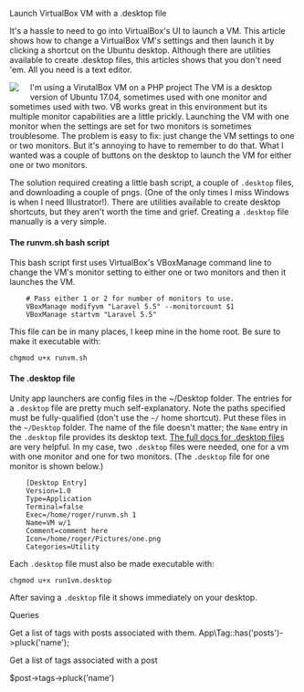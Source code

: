 Launch VirtualBox VM with a .desktop file




It's a hassle to need to go into VirtualBox's UI to launch a VM. This article shows how to change a VirtualBox VM's settings and then launch it by clicking a shortcut on the Ubuntu desktop. Although there are utilities available to create .desktop files, this articles shows that you don't need 'em. All you need is a text editor. 




<img align="left" class="img-thumbnail" style="margin-right: 20px;margin-bottom: 10px;" src="http://www.rogerpence.com/wp-content/uploads/2017/09/Screenshot-from-2017-09-30-10-52-31.png">I'm using a VirutalBox VM on a PHP project The VM is a desktop version of Ubuntu 17.04, sometimes used with one monitor and sometimes used with two. VB works great in this environment but its multiple monitor capabilities are a little prickly. Launching the VM with one monitor when the settings are set for two monitors is sometimes troublesome. The problem is easy to fix: just change the VM settings to one or two monitors. But it's annoying to have to remember to do that. What I wanted was a couple of buttons on the desktop to launch the VM for either one or two monitors. 

The solution required creating a little bash script, a couple of `.desktop` files, and downloading a couple of pngs. (One of the only times I miss Windows is when I need Illustrator!). There are utilities available to create desktop shortcuts, but they aren't worth the time and grief. Creating a `.desktop` file manually is a very simple.

#### The runvm.sh bash script

This bash script first uses VirtualBox's VBoxManage command line to change the VM's monitor setting to either one or two monitors and then it launches the VM. 
```
    # Pass either 1 or 2 for number of monitors to use.
    VBoxManage modifyvm "Laravel 5.5" --monitorcount $1
    VBoxManage startvm "Laravel 5.5"
```

This file can be in many places, I keep mine in the home root. Be sure to make it executable with: 

    chgmod u+x runvm.sh

#### The .desktop file

Unity app launchers are config files in the ~/Desktop folder. The entries for a `.desktop` file are pretty much self-explanatory. Note the paths specified must be fully-qualified (don't use the `~/` home shortcut). Put these files in the `~/Desktop` folder. The name of the file doesn't matter; the `Name` entry in the `.desktop` file provides its desktop text. [The full docs for .desktop files]((https://help.ubuntu.com/community/UnityLaunchersAndDesktopFiles)) are very helpful. In my case, two `.desktop` files were needed, one for a vm with one monitor and one for two monitors. (The `.desktop` file for one monitor is shown below.)

```
    [Desktop Entry]
    Version=1.0
    Type=Application
    Terminal=false
    Exec=/home/roger/runvm.sh 1
    Name=VM w/1
    Comment=comment here
    Icon=/home/roger/Pictures/one.png
    Categories=Utility
```

Each `.desktop` file must also be made executable with: 

    chgmod u+x run1vm.desktop

After saving a `.desktop` file it shows immediately on your desktop.


Queries

Get a list of tags with posts associated with them.
App\Tag::has('posts')->pluck('name');

Get a list of tags associated with a post

$post->tags->pluck('name')
